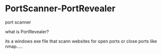 # PortScanner-PortRevealer
port scanner

what is PortRevealer?

its a windows exe file that scann websites for open ports or close ports like nmap.....


